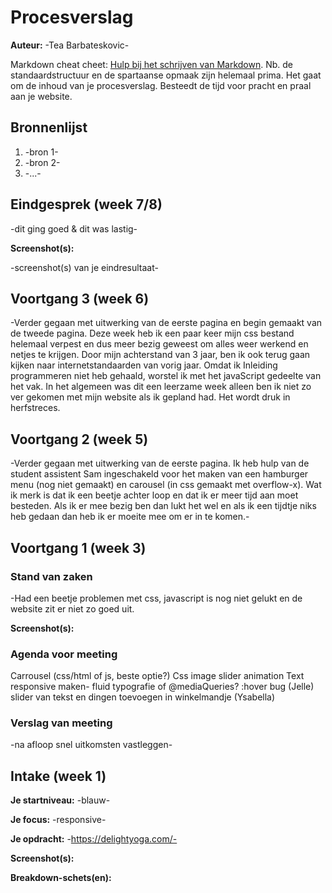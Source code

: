 # Procesverslag
**Auteur:** -Tea Barbateskovic-

Markdown cheat cheet: [Hulp bij het schrijven van Markdown](https://github.com/adam-p/markdown-here/wiki/Markdown-Cheatsheet). Nb. de standaardstructuur en de spartaanse opmaak zijn helemaal prima. Het gaat om de inhoud van je procesverslag. Besteedt de tijd voor pracht en praal aan je website.



## Bronnenlijst
1. -bron 1-
2. -bron 2-
3. -...-



## Eindgesprek (week 7/8)

-dit ging goed & dit was lastig-

**Screenshot(s):**

-screenshot(s) van je eindresultaat-



## Voortgang 3 (week 6)

-Verder gegaan met uitwerking van de eerste pagina en begin gemaakt van de tweede pagina. Deze week heb ik een paar keer mijn css bestand helemaal verpest en dus meer bezig geweest om alles weer werkend en netjes te krijgen. Door mijn achterstand van 3 jaar, ben ik ook terug gaan kijken naar internetstandaarden van vorig jaar. Omdat ik Inleiding programmeren niet heb gehaald, worstel ik met het javaScript gedeelte van het vak.
In het algemeen was dit een leerzame week alleen ben ik niet zo ver gekomen met mijn website als ik gepland had. Het wordt druk in herfstreces. 


## Voortgang 2 (week 5)

-Verder gegaan met uitwerking van de eerste pagina. Ik heb hulp van de student assistent Sam ingeschakeld voor het maken van een hamburger menu (nog niet gemaakt) en carousel (in css gemaakt met overflow-x). Wat ik merk is dat ik een beetje achter loop en dat ik er meer tijd aan moet besteden. Als ik er mee bezig ben dan lukt het wel en als ik een tijdtje niks heb gedaan dan heb ik er moeite mee om er in te komen.-



## Voortgang 1 (week 3)

### Stand van zaken

-Had een beetje problemen met css, javascript is nog niet gelukt en de website zit er niet zo goed uit.

**Screenshot(s):**



### Agenda voor meeting

Carrousel (css/html of js, beste optie?) 
Css image slider animation 
Text responsive maken- fluid typografie of @mediaQueries? 
:hover bug (Jelle)
slider van tekst en dingen toevoegen in winkelmandje (Ysabella)

### Verslag van meeting

-na afloop snel uitkomsten vastleggen-



## Intake (week 1)

**Je startniveau:** -blauw-

**Je focus:** -responsive-

**Je opdracht:** -https://delightyoga.com/-

**Screenshot(s):**


**Breakdown-schets(en):**


